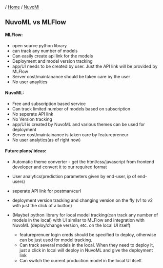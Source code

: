 / [Home](index.md) / [NuvoMl](nuvoml.md)


## NuvoML vs MLFlow

#### MLFlow:
- open source python library
- can track any number of models
- Can easily create api link for the models
- Deployment and model version tracking
- app/UI needs to be created by user. Just the API link will be provided by MLFlow
- Server cost/maintanance should be taken care by the user
- No user anayltics

#### NuvoML:
- Free and subscription based service
- Can track limited number of models based on subscription
- No seperate API link
- No Version tracking
- app/UI is created by NuvoML and various themes can be used for deployment
- Server cost/maintainance is taken care by featurepreneur
- No user analytics(as of right now)

#### Future plans/ ideas:
- Automatic theme converter - get the html/css/javascript from frontend developer and convert it to our required format
- User analytics(prediction parameters given by end-user, ip of end-users)
- seperate API link for postman/curl
- deployment version tracking and changing version on the fly (v1 to v2 with just the click of a button)
    
- (Maybe) python library for local model tracking(can track any number of models in the local) with UI similar to MLFlow and integration with NuvoML (deploy/change version, etc. on the local UI itself)

    * featureprenuer login creds should be specified to deploy, otherwise can be just used for model tracking.
    * Can track several models in the local. When they need to deploy it, just a click in local will deploy in NuvoML and give the deployment link
    * Can switch the current production model in the local UI itself.

